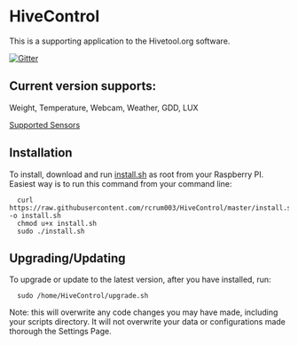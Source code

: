

# HiveControl
This is a supporting application to the Hivetool.org software.

[![Gitter](https://badges.gitter.im/rcrum003/HiveControl.svg)](https://gitter.im/rcrum003/HiveControl?utm_source=badge&utm_medium=badge&utm_campaign=pr-badge)

## Current version supports:
Weight, Temperature, Webcam, Weather, GDD, LUX

[Supported Sensors](https://github.com/rcrum003/HiveControl/wiki/Sensor-Support)

## Installation
To install, download and run [install.sh](https://raw.githubusercontent.com/rcrum003/HiveControl/master/install.sh) as root from your Raspberry PI.
Easiest way is to run this command from your command line:

      curl https://raw.githubusercontent.com/rcrum003/HiveControl/master/install.sh -o install.sh
      chmod u+x install.sh
      sudo ./install.sh

## Upgrading/Updating
To upgrade or update to the latest version, after you have installed, run:

      sudo /home/HiveControl/upgrade.sh

Note: this will overwrite any code changes you may have made, including your scripts directory.
It will not overwrite your data or configurations made thorough the Settings Page.
